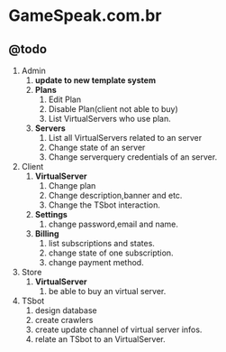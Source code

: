 # GameSpeak.com.br


## @todo

1.  Admin
    1.  **update to new template system**
    2.  **Plans**
        1.  Edit Plan
        2.  Disable Plan(client not able to buy)
        3.  List VirtualServers who use plan.
    3.  **Servers**
        1.  List all VirtualServers related to an server
        2.  Change state of an server
        2.  Change serverquery credentials of an server.
2.  Client
    1.  **VirtualServer**
        1.  Change plan
        2.  Change description,banner and etc.
        3.  Change the TSbot interaction.
    2.  **Settings**
        1.  change password,email and name.
    3.  **Billing**
        1.  list subscriptions and states.
        2.  change state of one subscription.
        3.  change payment method.
3.  Store
    1.  **VirtualServer**
        1.  be able to buy an virtual server.
4.  TSbot
    1.  design database
    2.  create crawlers
    3.  create update channel of virtual server infos.
    4.  relate an TSbot to an VirtualServer.
